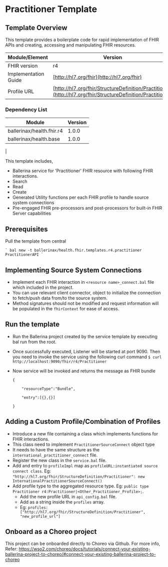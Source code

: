 

# Practitioner Template

## Template Overview

This template provides a boilerplate code for rapid implementation of FHIR APIs and creating, accessing and manipulating FHIR resources.


| Module/Element       | Version |
|---| --- |
| FHIR version         | r4 |
| Implementation Guide | [http://hl7.org/fhir](http://hl7.org/fhir) |
| Profile URL          |[http://hl7.org/fhir/StructureDefinition/Practitioner](http://hl7.org/fhir/StructureDefinition/Practitioner)|

### Dependency List

| Module                            | Version |
|-----------------------------------|---------|
| ballerinax/health.fhir.r4         | 1.0.0   |
| ballerinax/health.base            | 1.0.0   |
|

This template includes,

- Ballerina service for 'Practitioner' FHIR resource with following FHIR interactions.
- Search
- Read
- Create
- Generated Utility functions per each FHIR profile to handle source system connections
- Pre-engaged FHIR pre-processors and post-processors for built-in FHIR Server capabilities


## Prerequisites

Pull the template from central

    ` bal new -t ballerinax/health.fhir.templates.r4.practitioner PractitionerAPI `

## Implementing Source System Connections

- Implement each FHIR interaction in `<resource name>_connect.bal` file which included in the project.
- You can use relevant client connector, object to initialize the connection to fetch/push data from/to the source system.
- Method signatures should not be modified and request information will be populated in the `fhirContext` for ease of access.

## Run the template
- Run the Ballerina project created by the service template by executing bal run from the root.
- Once successfully executed, Listener will be started at port 9090. Then you need to invoke the service using the following curl command
    ` $ curl http://localhost:9090/fhir/r4/Practitioner `
- Now service will be invoked and returns the message as FHIR bundle

    ```
    {

        "resourceType":"Bundle",

        "entry":[{},{}]

    }
    ```
## Adding a Custom Profile/Combination of Profiles

- Introduce a new file containing a class which implements functions for FHIR interactions.
- This class need to implement `PractitionerSourceConnect` object type
- It needs to have the same structure as the ` international_practitioner_connect ` file.
- Register the new class in the `service.bal` file.
- Add and entry to `profileImpl` map as `profileURL:instantiated source connect class`. Eg: `"http://hl7.org/fhir/StructureDefinition/Practitioner": new InternationalPractitionerSourceConnect()`
- Add profile type to the aggregated resource type. Eg: `public type Practitioner r4:Practitioner|<Other_Practitioner_Profile>;`.
    - Add the new profile URL in `api_config.bal` file.
    - Add as a string inside the `profiles` array.
    - Eg: `profiles: ["http://hl7.org/fhir/StructureDefinition/Practitioner", "new_profile_url"]`

## Onboard as a Choreo project
This project can be onboarded directly to Choreo via Github.
For more info, Refer: https://wso2.com/choreo/docs/tutorials/connect-your-existing-ballerina-project-to-choreo/#connect-your-existing-ballerina-project-to-choreo
